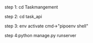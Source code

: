  step 1: cd Taskmangement

step 2: cd task_api

step 3: env activate cmd->"pipoenv shell"

step 4:python manage.py runserver